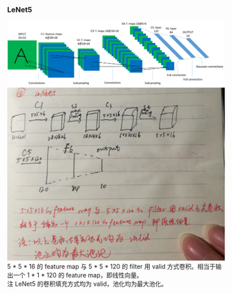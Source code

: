 ﻿### LeNet5
![LeNet5](../sources/LeNet5_1.png)    
![LeNet5](../sources/LeNet5.PNG)  
5 * 5 * 16 的 feature map 与 5 * 5 * 120 的 filter 用 valid 方式卷积。相当于输出一个 1 * 1 * 120 的 feature map，即线性向量。  
注 LeNet5 的卷积填充方式均为 valid，池化均为最大池化。